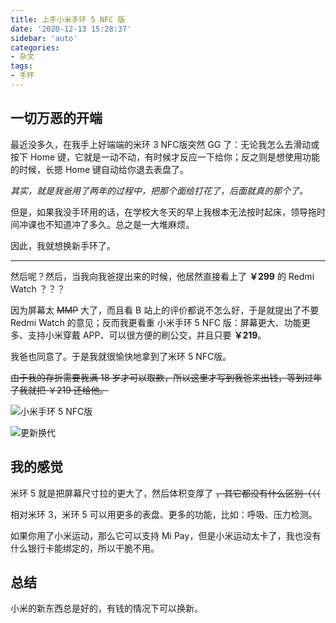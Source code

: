 ```yaml
---
title: 上手小米手环 5 NFC 版
date: '2020-12-13 15:28:37'
sidebar: 'auto'
categories:
- 杂文
tags:
- 手环
---
```

## 一切万恶的开端

最近没多久，在我手上好端端的米环 3 NFC版突然 GG 了：无论我怎么去滑动或按下 Home 键，它就是一动不动，有时候才反应一下给你；反之则是想使用功能的时候，长摁 Home 键自动给你退去表盘了。

*其实，就是我爸用了两年的过程中，把那个面给打花了，后面就真的那个了。*

但是，如果我没手环用的话，在学校大冬天的早上我根本无法按时起床，领导拖时间冲课也不知道冲了多久。总之是一大堆麻烦。

因此，我就想换新手环了。

***

然后呢？然后，当我向我爸提出来的时候，他居然直接看上了 **￥299** 的 Redmi Watch ？？？

因为屏幕太 ~~MMP~~ 大了，而且看 B 站上的评价都说不怎么好，于是就提出了不要 Redmi Watch 的意见；反而我更看重 小米手环 5 NFC 版：屏幕更大、功能更多、支持小米穿戴 APP、可以很方便的刷公交，并且只要 **￥219**。

我爸也同意了。于是我就很愉快地拿到了米环 5 NFC版。

~~由于我的存折需要我满 18 岁才可以取款，所以这里才写到我爸来出钱，等到过年了我就把 ￥219 还给他。~~

![小米手环 5 NFC版](https://cdn.jsdelivr.net/gh/Restent/Restent-Blog-Service/Posts/03/01.jpg)

![更新换代](https://cdn.jsdelivr.net/gh/Restent/Restent-Blog-Service/Posts/03/02.jpg)

## 我的感觉

米环 5 就是把屏幕尺寸拉的更大了，然后体积变厚了 ~~，其它都没有什么区别（（（~~

相对米环 3，米环 5 可以用更多的表盘、更多的功能，比如：呼吸、压力检测。

如果你用了小米运动，那么它可以支持 Mi Pay，但是小米运动太卡了，我也没有什么银行卡能绑定的，所以干脆不用。

## 总结

小米的新东西总是好的，有钱的情况下可以换新。